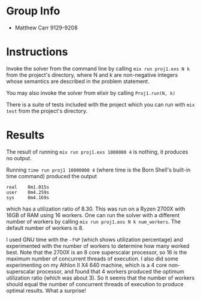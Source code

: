 # Group Info

 - Matthew Carr 9129-9208

# Instructions
Invoke the solver from the command line by calling
`mix run proj1.exs N k`
from the project's directory, where N and k are non-negative integers
whose semantics are described in the problem statement.

You may also invoke the solver from elixir by calling
`Proj1.run(N, k)`

There is a suite of tests included with the project which you can run with
`mix test` from the project's directory.

# Results
The result of running `mix run proj1.exs 1000000 4` is nothing, it produces no output.

Running `time run proj1 10000000 4` (where time is the Born Shell's built-in time command)
produced the output
```
real    0m1.015s
user    0m4.259s
sys     0m4.169s
```
which has a utilization ratio of 8.30. This was run on a Ryzen 2700X with 16GB of RAM using
16 workers. One can run the solver with a different number of
workers by calling `mix run proj1.exs N k num_workers`. The default number of workers is 8.

I used GNU time with the `-f%P` (which shows utilization percentage) and experimented with 
the number of workers to determine how many worked best. Note that the 2700X
is an 8 core superscalar processor, so 16 is the maximum number of concurrent threads of execution.
I also did some experimenting on my Athlon II X4 640 machine, which is a 4 core non-superscalar
processor, and found that 4 workers produced the optimum utilization ratio (which was about 3). So
it seems that the number of workers should equal the number of concurrent threads of execution to
produce optimal results. What a surprise!